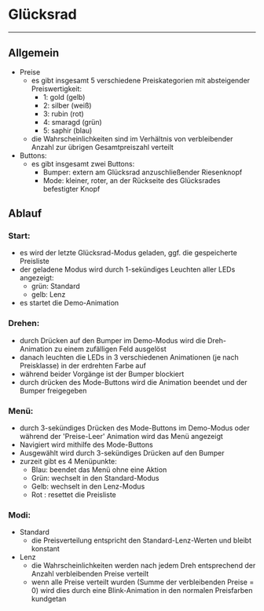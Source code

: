 # Glücksrad
-----------

## Allgemein

- Preise
    - es gibt insgesamt 5 verschiedene Preiskategorien mit absteigender Preiswertigkeit:
        - 1: gold (gelb)
        - 2: silber (weiß)
        - 3: rubin (rot)
        - 4: smaragd (grün)
        - 5: saphir (blau)
    - die Wahrscheinlichkeiten sind im Verhältnis von verbleibender Anzahl zur übrigen Gesamtpreiszahl verteilt
- Buttons:
    - es gibt insgesamt zwei Buttons:
        - Bumper: extern am Glücksrad anzuschließender Riesenknopf
        - Mode:   kleiner, roter, an der Rückseite des Glücksrades befestigter Knopf




## Ablauf


### Start:

- es wird der letzte Glücksrad-Modus geladen, ggf. die gespeicherte Preisliste
- der geladene Modus wird durch 1-sekündiges Leuchten aller LEDs angezeigt:
    - grün: Standard
    - gelb: Lenz
- es startet die Demo-Animation



### Drehen:

- durch Drücken auf den Bumper im Demo-Modus wird die Dreh-Animation zu einem zufälligen Feld ausgelöst
- danach leuchten die LEDs in 3 verschiedenen Animationen (je nach Preisklasse) in der erdrehten Farbe auf
- während beider Vorgänge ist der Bumper blockiert
- durch drücken des Mode-Buttons wird die Animation beendet und der Bumper freigegeben



### Menü:

- durch 3-sekündiges Drücken des Mode-Buttons im Demo-Modus oder während der 'Preise-Leer' Animation wird das Menü angezeigt
- Navigiert wird mithilfe des Mode-Buttons
- Ausgewählt wird durch 3-sekündiges Drücken auf den Bumper
- zurzeit gibt es 4 Menüpunkte:
    - Blau: beendet das Menü ohne eine Aktion
    - Grün: wechselt in den Standard-Modus
    - Gelb: wechselt in den Lenz-Modus
    - Rot : resettet die Preisliste



### Modi:

- Standard
    - die Preisverteilung entspricht den Standard-Lenz-Werten und bleibt konstant
- Lenz
    - die Wahrscheinlichkeiten werden nach jedem Dreh entsprechend der Anzahl verbleibenden Preise verteilt
    - wenn alle Preise verteilt wurden (Summe der verbleibenden Preise = 0) wird dies durch eine Blink-Animation in den normalen Preisfarben kundgetan
